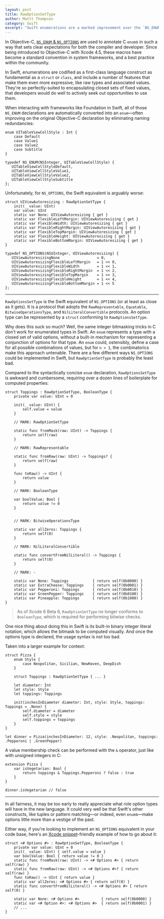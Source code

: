 ```yaml
---
layout: post
title: RawOptionSetType
author: Mattt Thompson
category: Swift
excerpt: "Swift enumerations are a marked improvement over the `NS_ENUM` macro in Objective-C. Unfortunately, `NS_OPTIONS` does not compare as favorably."
---
```


In Objective-C, [`NS_ENUM` & `NS_OPTIONS`](http://nshipster.com/ns_enum-ns_options/) are used to annotate C `enum`s in such a way that sets clear expectations for both the compiler and developer. Since being introduced to Objective-C with Xcode 4.5, these macros have become a standard convention in system frameworks, and a best practice within the community.

In Swift, enumerations are codified as a first-class language construct as fundamental as a `struct` or `class`, and include a number of features that make them even more expressive, like raw types and associated values. They're so perfectly-suited to encapsulating closed sets of fixed values, that developers would do well to actively seek out opportunities to use them.

When interacting with frameworks like Foundation in Swift, all of those `NS_ENUM` declarations are automatically converted into an `enum`—often improving on the original Objective-C declaration by eliminating naming redundancies:

~~~{swift}
enum UITableViewCellStyle : Int {
    case Default
    case Value1
    case Value2
    case Subtitle
}
~~~

~~~{objective-c}
typedef NS_ENUM(NSInteger, UITableViewCellStyle) {
   UITableViewCellStyleDefault,
   UITableViewCellStyleValue1,
   UITableViewCellStyleValue2,
   UITableViewCellStyleSubtitle
};
~~~

Unfortunately, for `NS_OPTIONS`, the Swift equivalent is arguably worse:

~~~{swift}
struct UIViewAutoresizing : RawOptionSetType {
    init(_ value: UInt)
    var value: UInt
    static var None: UIViewAutoresizing { get }
    static var FlexibleLeftMargin: UIViewAutoresizing { get }
    static var FlexibleWidth: UIViewAutoresizing { get }
    static var FlexibleRightMargin: UIViewAutoresizing { get }
    static var FlexibleTopMargin: UIViewAutoresizing { get }
    static var FlexibleHeight: UIViewAutoresizing { get }
    static var FlexibleBottomMargin: UIViewAutoresizing { get }
}
~~~

~~~{objective-c}
typedef NS_OPTIONS(NSUInteger, UIViewAutoresizing) {
   UIViewAutoresizingNone                 = 0,
   UIViewAutoresizingFlexibleLeftMargin   = 1 << 0,
   UIViewAutoresizingFlexibleWidth        = 1 << 1,
   UIViewAutoresizingFlexibleRightMargin  = 1 << 2,
   UIViewAutoresizingFlexibleTopMargin    = 1 << 3,
   UIViewAutoresizingFlexibleHeight       = 1 << 4,
   UIViewAutoresizingFlexibleBottomMargin = 1 << 5
};
~~~

* * *

`RawOptionsSetType` is the Swift equivalent of `NS_OPTIONS` (or at least as close as it gets). It is a protocol that adopts the `RawRepresentable`, `Equatable`, `BitwiseOperationsType`, and `NilLiteralConvertible` protocols. An option type can be represented by a `struct` conforming to `RawOptionsSetType`.

Why does this suck so much? Well, the same integer bitmasking tricks in C don't work for enumerated types in Swift. An `enum` represents a type with a closed set of valid options, without a built-in mechanism for representing a conjunction of options for that type. An `enum` could, ostensibly, define a case for all possible combinations of values, but for `n > 3`, the combinatorics make this approach untenable. There are a few different ways `NS_OPTIONS` could be implemented in Swift, but `RawOptionSetType` is probably the least bad.

Compared to the syntactically concise `enum` declaration, `RawOptionsSetType` is awkward and cumbersome, requiring over a dozen lines of boilerplate for computed properties:

~~~{swift}
struct Toppings : RawOptionSetType, BooleanType {
    private var value: UInt = 0

    init(_ value: UInt) {
        self.value = value
    }

    // MARK: RawOptionSetType

    static func fromMask(raw: UInt) -> Toppings {
        return self(raw)
    }

    // MARK: RawRepresentable

    static func fromRaw(raw: UInt) -> Toppings? {
        return self(raw)
    }

    func toRaw() -> UInt {
        return value
    }

    // MARK: BooleanType

    var boolValue: Bool {
        return value != 0
    }


    // MARK: BitwiseOperationsType

    static var allZeros: Toppings {
        return self(0)
    }

    // MARK: NilLiteralConvertible

    static func convertFromNilLiteral() -> Toppings {
        return self(0)
    }

    // MARK: -

    static var None: Toppings           { return self(0b0000) }
    static var ExtraCheese: Toppings    { return self(0b0001) }
    static var Pepperoni: Toppings      { return self(0b0010) }
    static var GreenPepper: Toppings    { return self(0b0100) }
    static var Pineapple: Toppings      { return self(0b1000) }
}
~~~

> As of Xcode 6 Beta 6, `RawOptionSetType` no longer conforms to `BooleanType`, which is required for performing bitwise checks.

One nice thing about doing this in Swift is its built-in binary integer literal notation, which allows the bitmask to be computed visually. And once the options type is declared, the usage syntax is not too bad.

Taken into a larger example for context:

~~~{swift}
struct Pizza {
    enum Style {
        case Neopolitan, Sicilian, NewHaven, DeepDish
    }

    struct Toppings : RawOptionSetType { ... }

    let diameter: Int
    let style: Style
    let toppings: Toppings

    init(inchesInDiameter diameter: Int, style: Style, toppings: Toppings = .None) {
        self.diameter = diameter
        self.style = style
        self.toppings = toppings
    }
}

let dinner = Pizza(inchesInDiameter: 12, style: .Neopolitan, toppings: .Pepperoni | .GreenPepper)
~~~

A value membership check can be performed with the `&` operator, just like with unsigned integers in C:

~~~{swift}
extension Pizza {
    var isVegetarian: Bool {
        return toppings & Toppings.Pepperoni ? false : true
    }
}

dinner.isVegetarian // false
~~~

* * *

In all fairness, it may be too early to really appreciate what role option types will have in the new language. It could very well be that Swift's other constructs, like tuples or pattern matching—or indeed, even `enum`s—make options little more than a vestige of the past.

Either way, if you're looking to implement an `NS_OPTIONS` equivalent in your code base, here's an [Xcode snippet](http://nshipster.com/xcode-snippets/)-friendly example of how to go about it:

~~~{swift}
struct <# Options #> : RawOptionSetType, BooleanType {
    private var value: UInt = 0
    init(_ value: UInt) { self.value = value }
    var boolValue: Bool { return value != 0 }
    static func fromMask(raw: UInt) -> <# Options #> { return self(raw) }
    static func fromRaw(raw: UInt) -> <# Options #>? { return self(raw) }
    func toRaw() -> UInt { return value }
    static var allZeros: <# Options #> { return self(0) }
    static func convertFromNilLiteral() -> <# Options #> { return self(0) }

    static var None: <# Options #>          { return self(0b0000) }
    static var <# Option #>: <# Options #>  { return self(0b0001) }
    // ...
}
~~~
